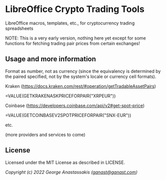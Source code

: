 # LibreOffice Crypto Trading Tools

LibreOffice macros, templates, etc., for cryptocurrency trading spreadsheets

NOTE: This is a very early version, nothing here yet except for some functions
for fetching trading pair prices from certain exchanges!

## Usage and more information

Format as number, not as currency (since the equivalency is determined by the
paired specified, not by the system's locale or currency cell formats).

Kraken (https://docs.kraken.com/rest/#operation/getTradableAssetPairs)

=VALUE(GETKRAKENASKPRICEFORPAIR("XRPEUR"))

Coinbase (https://developers.coinbase.com/api/v2#get-spot-price)

=VALUE(GETCOINBASEV2SPOTPRICEFORPAIR("SNX-EUR"))

etc.

(more providers and services to come)

License
-------

Licensed under the MIT License as described in LICENSE.

*Copyright (c) 2022 George Anastassakis (ganast@ganast.com)*
